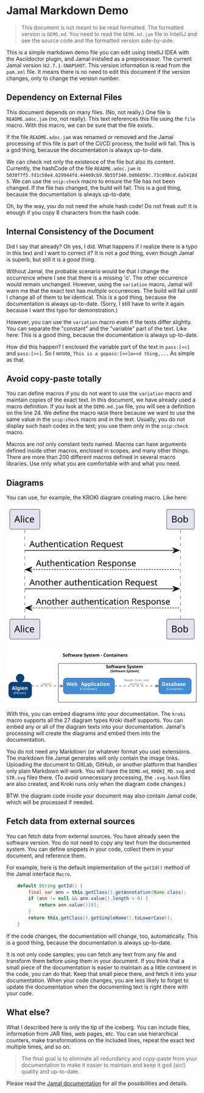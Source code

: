 # Jamal Markdown Demo


> This document is not meant to be read formatted.
The formatted version is `DEMO.md`.
You need to read the `DEMO.md.jam` file in IntelliJ and see the source code and the formatted version side-by-side.

This is a simple markdown demo file you can edit using IntelliJ IDEA with the Asciidoctor plugin, and Jamal installed as a preprocessor.
The current Jamal version is`2.7.1-SNAPSHOT`.
This version information is read from the `pom.xml` file.
It means there is no need to edit this document if the version changes, only to change the version number.

## Dependency on External Files

This document depends on many files.
(No, not really.)
One file is `README.adoc.jam` (no, not really).
This text references this file using the `file` macro.
With this macro, we can be sure that the file exists.

If the file `README.adoc.jam` was renamed or removed and the Jamal processing of this file is part of the CI/CD process, the build will fail.
This is a god thing, because the documentation is always up-to-date.




We can check not only the existence of the file but also its content.
Currently, the hashCode of the file `README.adoc.jam` is `5030f7f5.fd1c50e4.629944fd.44409cb9.9b55f346.bd66859c.73cd98cd.da5418d5`.
We can use the `snip:check` macro to ensure the file has not been changed.
If the file has changed, the build will fail.
This is a god thing, because the documentation is always up-to-date.

Oh, by the way, you do not need the whole hash code!
Do not freak out!
It is enough if you copy 8 characters from the hash code.

## Internal Consistency of the Document

Did I say that already?
Oh yes, I did.
What happens if I realize there is a typo in this text and I want to correct it?
It is not a _god_ thing, even though Jamal is superb, but still it is a _good_ thing.

Without Jamal, the probable scenario would be that I change the occurrence where I see that there is a missing 'o'.
The other occurrence would remain unchanged.
However, using the `variation` macro, Jamal will warn me that the exact text has multiple occurrences.
The build will fail until I change all of them to be identical.
This is a god thing, because the documentation is always up-to-date.
(Sorry, I still have to write it again because I want this typo for demonstration.)

However, you can use the `variation` macro even if the texts differ slightly.
You can separate the "constant" and the "variable" part of the text.
Like here:
This is a good thing, because the documentation is always up-to-date.

How did this happen?
I enclosed the variable part of the text in `pass:[<<]` and `pass:[>>]`.
So I wrote, `This is a gopass:[<<]o>>d thing,...`
As simple as that.

## Avoid copy-paste totally

You can define macros if you do not want to use the `variation` macro and maintain copies of the exact text.
In this document, we have already used a macro definition.
If you look at the `DEMO.md.jam` file, you will see a definition on the line 24.
We define the macro `HASH` there because we want to use the same value in the `snip:check` macro and in the text.
Usually, you do not display such hash codes in the text; you use them only in the `snip:check` macro.

Macros are not only constant texts named.
Macros can have arguments defined inside other macros, enclosed in scopes, and many other things.
There are more than 200 different macros defined in several macro libraries.
Use only what you are comfortable with and what you need.

## Diagrams


You can use, for example, the KROKI diagram creating macro.
Like here:

![](KROKI_MD.svg)

![](STR.svg)

With this, you can embed diagrams into your documentation.
The `kroki` macro supports all the 27 diagram types Kroki itself supports.
You can embed any or all of the diagram texts into your documentation.
Jamal's processing will create the diagrams and embed them into the documentation.

You do not need any Markdown (or whatever format you use) extensions.
The markdown file Jamal generates will only contain the image links.
Uploading the document to GitLab, GitHub, or another platform that handles only plain Markdown will work.
You will have the `DEMO.md`, `KROKI_MD.svg` and `STR.svg` files there.
(To avoid unnecessary processing, the `.svg.hash` files are also created, and Kroki runs only when the diagram code changes.)

BTW: the diagram code inside your document may also contain Jamal code, which will be processed if needed.

## Fetch data from external sources

You can fetch data from external sources.
You have already seen the software version.
You do not need to copy any text from the documented system.
You can define snippets in your code, collect them in your document, and reference them.


For example, here is the default implementation of the `getId()` method of the Jamal interface `Macro`.

```java
    default String getId() {
        final var ann = this.getClass().getAnnotation(Name.class);
        if (ann != null && ann.value().length > 0) {
            return ann.value()[0];
        }
        return this.getClass().getSimpleName().toLowerCase();
    }

```

If the code changes, the documentation will change, too, automatically.
This is a good thing, because the documentation is always up-to-date.

It is not only code samples; you can fetch any text from any file and transform them before using them in your document.
If you think that a small piece of the documentation is easier to maintain as a little comment in the code, you can do that.
Keep that small piece there, and fetch it into your documentation.
When your code changes, you are less likely to forget to update the documentation when the documenting text is right there with your code.

## What else?

What I described here is only the tip of the iceberg.
You can include files, information from JAR files, web pages, etc.
You can use hierarchical counters, make transformations on the included lines, repeat the exact text multiple times, and so on.

>The final goal is to eliminate all redundancy and copy-paste from your documentation to make it easier to maintain and keep it god (sic!) quality and up-to-date.

Please read the [Jamal documentation](../README.adoc) for all the possibilities and details.